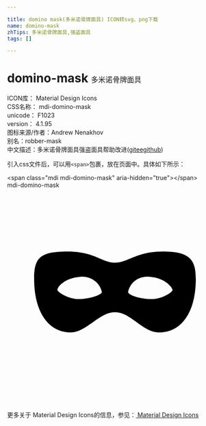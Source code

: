 ```yaml
---

title: domino mask(多米诺骨牌面具) ICON转svg、png下载
name: domino-mask
zhTips: 多米诺骨牌面具,强盗面具
tags: []

---
```


# domino-mask  <small style="font-size: 60%;font-weight: 100">多米诺骨牌面具</small>


<div class="detail-page">
<p>
<span>
ICON库：
<span class="badge-secondary badge">Material Design Icons</span> 
</span>
<br/>
<span>
CSS名称：
<span class="badge-secondary badge">mdi-domino-mask</span> 
</span>
<br/>
<span>
unicode：
<span class="badge-secondary badge">F1023</span> 
<copy-btn content='F1023' btn-title=""></copy-btn>
<copy-btn :content='String.fromCodePoint(parseInt("F1023", 16))' btn-title="复制U"></copy-btn>
</span>
<br/>
<span>
version：
<span class="badge-secondary badge">4.1.95</span> 
</span>
<br/>
<span>图标来源/作者：<span class="badge-light badge">Andrew Nenakhov</span></span> 
<br/>
<span>别名：<span class="badge-light badge">robber-mask</span></span><br/><span class="zh-detail">中文描述：<span class="badge-primary badge">多米诺骨牌面具</span><span class="badge-primary badge">强盗面具</span><span class="help-link"><span>帮助改进</span>(<a href="https://gitee.com/liuwave/icon-helper/edit/master/json/material/domino-mask.json" target="_blank" rel="noopener noreferrer">gitee</a><a href="https://github.com/liuwave/icon-helper/edit/master/json/material/domino-mask.json" target="_blank" rel="noopener noreferrer">github</a></span>)</span><br/>
</p>
</div>
<div class="alert alert-dark">
  <i class="mdi mdi-domino-mask mdi-48px"></i>
  <i class="mdi mdi-domino-mask mdi-36px"></i>
  <i class="mdi mdi-domino-mask mdi-24px"></i>
  <i class="mdi mdi-domino-mask mdi-18px"></i>
</div>
<div>
  <p>引入css文件后，可以用<code>&lt;span&gt;</code>包裹，放在页面中。具体如下所示：    
  </p>
  <div class="alert alert-primary" style="font-size: 14px">
    &lt;span class="mdi mdi-domino-mask" aria-hidden="true"&gt;&lt;/span&gt;
    <copy-btn content='<span class="mdi mdi-domino-mask" aria-hidden="true"></span>'></copy-btn>
  </div>
  <div class="alert alert-secondary">
    <i class="mdi mdi-domino-mask"
    style="font-size: 24px"
    aria-hidden="true"></i> mdi-domino-mask
    <copy-btn content="mdi-domino-mask" btn-title="复制图标名称"></copy-btn>
  </div>
</div>
<div id="svg" class="svg-wrap">
<svg xmlns="http://www.w3.org/2000/svg" viewBox="0 0 24 24"><path d="M15.83 9.81C14.7 9.7 13.69 10.38 13.46 11.5C13.46 11.84 14.81 12.29 16.05 12.29C17.29 12.29 18.41 11.5 18.41 11.28C18.41 11.05 17.63 9.93 15.83 9.81M8.18 9.81C6.38 9.93 5.59 10.94 5.59 11.27C5.59 11.5 6.82 12.29 7.95 12.29S10.54 11.84 10.54 11.5C10.31 10.38 9.19 9.7 8.18 9.81M16.95 16C15.04 16 13.8 13.75 12 13.75S8.85 16 7.05 16C4.69 16 3 13.86 3 10.04C3 7.68 3.68 7 6.71 7S10.54 8.24 12 8.24 14.36 7 17.29 7 21 7.79 21 10.04C21 13.86 19.31 16 16.95 16Z" /></svg>
</div>
<detail full-name='mdi-domino-mask'></detail>
    
<div><p>更多关于 Material Design Icons的信息，参见：<a target="_blank" href="https://iconhelper.cn/material.html"> Material Design Icons</a>
</p></div>
